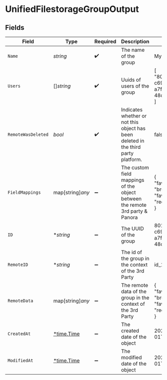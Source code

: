 # UnifiedFilestorageGroupOutput


## Fields

| Field                                                                              | Type                                                                               | Required                                                                           | Description                                                                        | Example                                                                            |
| ---------------------------------------------------------------------------------- | ---------------------------------------------------------------------------------- | ---------------------------------------------------------------------------------- | ---------------------------------------------------------------------------------- | ---------------------------------------------------------------------------------- |
| `Name`                                                                             | *string*                                                                           | :heavy_check_mark:                                                                 | The name of the group                                                              | My group                                                                           |
| `Users`                                                                            | []*string*                                                                         | :heavy_check_mark:                                                                 | Uuids of users of the group                                                        | [<br/>"801f9ede-c698-4e66-a7fc-48d19eebaa4f"<br/>]                                 |
| `RemoteWasDeleted`                                                                 | *bool*                                                                             | :heavy_check_mark:                                                                 | Indicates whether or not this object has been deleted in the third party platform. | false                                                                              |
| `FieldMappings`                                                                    | map[string]*any*                                                                   | :heavy_minus_sign:                                                                 | The custom field mappings of the object between the remote 3rd party & Panora      | {<br/>"fav_dish": "broccoli",<br/>"fav_color": "red"<br/>}                         |
| `ID`                                                                               | **string*                                                                          | :heavy_minus_sign:                                                                 | The UUID of the group                                                              | 801f9ede-c698-4e66-a7fc-48d19eebaa4f                                               |
| `RemoteID`                                                                         | **string*                                                                          | :heavy_minus_sign:                                                                 | The id of the group in the context of the 3rd Party                                | id_1                                                                               |
| `RemoteData`                                                                       | map[string]*any*                                                                   | :heavy_minus_sign:                                                                 | The remote data of the group in the context of the 3rd Party                       | {<br/>"fav_dish": "broccoli",<br/>"fav_color": "red"<br/>}                         |
| `CreatedAt`                                                                        | [*time.Time](https://pkg.go.dev/time#Time)                                         | :heavy_minus_sign:                                                                 | The created date of the object                                                     | 2024-10-01T12:00:00Z                                                               |
| `ModifiedAt`                                                                       | [*time.Time](https://pkg.go.dev/time#Time)                                         | :heavy_minus_sign:                                                                 | The modified date of the object                                                    | 2024-10-01T12:00:00Z                                                               |